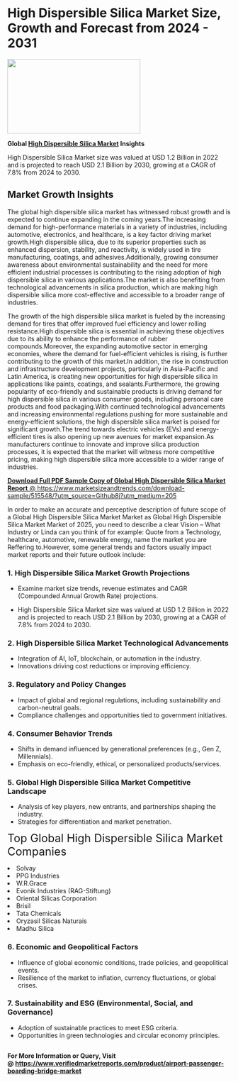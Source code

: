 <H1>High Dispersible Silica Market Size, Growth and Forecast from 2024 - 2031</H1><img class="aligncenter size-medium wp-image-584254" src="https://thirdeyenews.in/wp-content/uploads/2024/09/Global-Market-Research-300x168.jpeg" alt="" width="300" height="168" /><p><strong>Global&nbsp;<a href="https://www.marketsizeandtrends.com/download-sample/515548/?utm_source=Github8j?utm_medium=205">High Dispersible Silica Market</a> Insights</strong></p><p>High Dispersible Silica Market size was valued at USD 1.2 Billion in 2022 and is projected to reach USD 2.1 Billion by 2030, growing at a CAGR of 7.8% from 2024 to 2030.</p><p><h2>Market Growth Insights</h2> <p>The global high dispersible silica market has witnessed robust growth and is expected to continue expanding in the coming years.The increasing demand for high-performance materials in a variety of industries, including automotive, electronics, and healthcare, is a key factor driving market growth.High dispersible silica, due to its superior properties such as enhanced dispersion, stability, and reactivity, is widely used in tire manufacturing, coatings, and adhesives.Additionally, growing consumer awareness about environmental sustainability and the need for more efficient industrial processes is contributing to the rising adoption of high dispersible silica in various applications.The market is also benefiting from technological advancements in silica production, which are making high dispersible silica more cost-effective and accessible to a broader range of industries.</p> <p><a href="#"></a></p> <p>The growth of the high dispersible silica market is fueled by the increasing demand for tires that offer improved fuel efficiency and lower rolling resistance.High dispersible silica is essential in achieving these objectives due to its ability to enhance the performance of rubber compounds.Moreover, the expanding automotive sector in emerging economies, where the demand for fuel-efficient vehicles is rising, is further contributing to the growth of this market.In addition, the rise in construction and infrastructure development projects, particularly in Asia-Pacific and Latin America, is creating new opportunities for high dispersible silica in applications like paints, coatings, and sealants.Furthermore, the growing popularity of eco-friendly and sustainable products is driving demand for high dispersible silica in various consumer goods, including personal care products and food packaging.With continued technological advancements and increasing environmental regulations pushing for more sustainable and energy-efficient solutions, the high dispersible silica market is poised for significant growth.The trend towards electric vehicles (EVs) and energy-efficient tires is also opening up new avenues for market expansion.As manufacturers continue to innovate and improve silica production processes, it is expected that the market will witness more competitive pricing, making high dispersible silica more accessible to a wider range of industries.<p><a href="#"></p><p><span class=""><strong>Download Full PDF Sample Copy of Global High Dispersible Silica Market Report</strong> @ <a href="https://www.marketsizeandtrends.com/download-sample/515548/?utm_source=Github8j?utm_medium=205" target="_blank">https://www.marketsizeandtrends.com/download-sample/515548/?utm_source=Github8j?utm_medium=205</a></span></p><p>In order to make an accurate and perceptive description of future scope of a Global&nbsp;High Dispersible Silica Market Market as Global&nbsp;High Dispersible Silica Market Market of 2025, you need to describe a clear Vision &ndash; What Industry or Linda can you think of for example: Quote from a Technology, healthcare, automotive, renewable energy, name the market you are Reffering to.However, some general trends and factors usually impact market reports and their future outlook include:</p><h3>1.&nbsp;<strong>High Dispersible Silica Market Growth Projections</strong></h3><ul><li>Examine market size trends, revenue estimates and CAGR (Compounded Annual Growth Rate) projections.</li><li><p>High Dispersible Silica Market size was valued at USD 1.2 Billion in 2022 and is projected to reach USD 2.1 Billion by 2030, growing at a CAGR of 7.8% from 2024 to 2030.</p></li></ul><h3>2.&nbsp;<strong>High Dispersible Silica Market Technological Advancements</strong></h3><ul><li>Integration of AI, IoT, blockchain, or automation in the industry.</li><li>Innovations driving cost reductions or improving efficiency.</li></ul><h3>3.&nbsp;<strong>Regulatory and Policy Changes</strong></h3><ul><li>Impact of global and regional regulations, including sustainability and carbon-neutral goals.</li><li>Compliance challenges and opportunities tied to government initiatives.</li></ul><h3>4.&nbsp;<strong>Consumer Behavior Trends</strong></h3><ul><li>Shifts in demand influenced by generational preferences (e.g., Gen Z, Millennials).</li><li>Emphasis on eco-friendly, ethical, or personalized products/services.</li></ul><h3>5.&nbsp;<strong>Global High Dispersible Silica Market Competitive Landscape</strong></h3><ul><li>Analysis of key players, new entrants, and partnerships shaping the industry.</li><li>Strategies for differentiation and market penetration.</li></ul><p data-pm-slice="1 1 []"><span style="color: inherit; font-family: inherit; font-size: 25px;">Top Global High Dispersible Silica Market Companies</span></p><div class="" data-test-id=""><p><li>Solvay</li><li> PPG Industries</li><li> W.R.Grace</li><li> Evonik Industries (RAG-Stiftung)</li><li> Oriental Silicas Corporation</li><li> Brisil</li><li> Tata Chemicals</li><li> Oryzasil Silicas Naturais</li><li> Madhu Silica</li></p></div><h3>6.&nbsp;<strong>Economic and Geopolitical Factors</strong></h3><ul><li>Influence of global economic conditions, trade policies, and geopolitical events.</li><li>Resilience of the market to inflation, currency fluctuations, or global crises.</li></ul><h3>7.&nbsp;<strong>Sustainability and ESG (Environmental, Social, and Governance)</strong></h3><ul><li>Adoption of sustainable practices to meet ESG criteria.</li><li>Opportunities in green technologies and circular economy principles.</li></ul><h2><strong style="font-size: 14px;">For More Information or Query, Visit @&nbsp;</strong><a style="background-color: #ffffff; font-size: 14px;" href="https://www.marketsizeandtrends.com/report/high-dispersible-silica-market/" target="_blank">https://www.verifiedmarketreports.com/product/airport-passenger-boarding-bridge-market</a></h2>